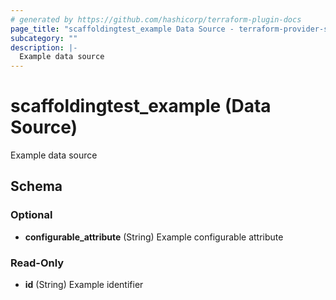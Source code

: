 ```yaml
---
# generated by https://github.com/hashicorp/terraform-plugin-docs
page_title: "scaffoldingtest_example Data Source - terraform-provider-scaffoldingtest"
subcategory: ""
description: |-
  Example data source
---
```


# scaffoldingtest_example (Data Source)

Example data source



<!-- schema generated by tfplugindocs -->
## Schema

### Optional

- **configurable_attribute** (String) Example configurable attribute

### Read-Only

- **id** (String) Example identifier


